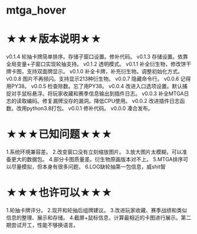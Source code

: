 # mtga_hover

# ★★★版本说明★★
v0.1.4 轮抽卡牌简单排序。存储子窗口设置。修补代码。
v0.1.3 存储设置。依靠全局变量+子窗口实现轮抽支持。
v0.1.2 透明模式。
v0.1.1 补全衍生物，修改饼干牌卡图，支持双面牌显示。
v0.1.0 补全卡牌，补充衍生物。调整初始化方式。
v0.0.8 图片不再频闪。支持显示213种衍生物。
v0.0.7 隐藏命令行。
v0.0.6 记得用PY38。
v0.0.5 检查除数。忘了用PY38。
v0.0.4 改进入口选项设置。默认捕捉对手鼠标悬浮。将玩家收藏和赛季信息输出到插件日志。
v0.0.3 补全MTGA日志的读取编码。修复漏牌没存的漏洞。降低CPU使用。
v0.0.2 改进插件日志函数。改用python3.8打包。
v0.0.1 修补代码。
v0.0.0 凑合发布。

# ★★★已知问题★★★
1.系统环境兼容差。
2.改变窗口没有立刻缩放图片。
3.放大图片太模糊，可以准备更大的数据包。
4.部分卡图质量差。衍生物原画版本对不上。
5.MTGA排序可以尽量模拟，但本身有很多问题，
6.LOG缺轮抽第一包信息，威shit智

# ★★★也许可以★★★
1.轮抽卡牌评分。
2.现开和轮抽后组牌建议。
3.改进玩家收藏、赛季战绩和类似信息的整理、展示和存储。
4.截屏+鼠标信息，计算最相近的卡图进行展示。第二期尝试开工，性能不够换语言。
